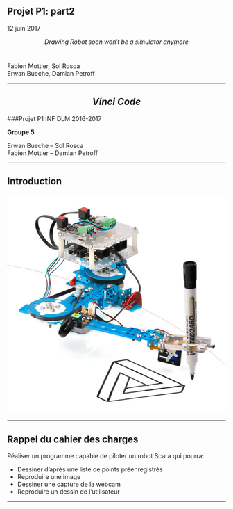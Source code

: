 

## Projet P1: part2 
12 juin 2017
<br>

$$Drawing\;Robot\;soon\;won't\;be\;a\;simulator\;anymore$$
<br>
<!--<img src="/00illustrations/robot.jpg" align="" height="200">-->
Fabien Mottier, Sol Rosca  
Erwan Bueche, Damian Petroff


---

## $$ Vinci\;Code $$

###Projet P1 INF DLM 2016-2017

**Groupe 5**

Erwan Bueche – Sol Rosca  
Fabien Mottier – Damian Petroff

---
## Introduction

<img src="/00illustrations/robot.jpg" align="" height="auto">

---

## Rappel du cahier des charges


Réaliser un programme capable de piloter un robot Scara qui pourra:

* Dessiner d’après une liste de points préenregistrés
* Reproduire une image
* Dessiner une capture de la webcam
* Reproduire un dessin de l’utilisateur

---